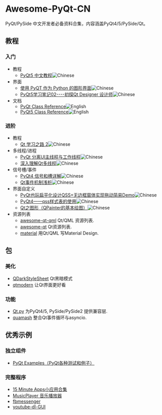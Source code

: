 # Awesome-PyQt-CN

PyQt/PySide 中文开发者必备资料合集，内容涵盖PyQt4/5/PySide/Qt。

## 教程

### 入门

+ 教程
  + [PyQt5 中文教程](https://maicss.gitbook.io/pyqt-chinese-tutoral/pyqt5/index)![Chinese][Chinese Icon]
+ 界面
  + [使用 PyQT 作为 Python 的图形界面](http://hutaow.com/blog/2013/12/16/using-pyqt-as-graphical-interface-for-python/)![Chinese][Chinese Icon]
  + [PyQt5学习笔记02----初探Qt Designer 设计师](http://blog.csdn.net/a359680405/article/details/45098695)![Chinese][Chinese Icon]
+ 文档
  + [PyQt Class Reference](http://pyqt.sourceforge.net/Docs/PyQt4/classes.html)![English][English Icon]
  + [PyQt5 Class Reference](http://pyqt.sourceforge.net/Docs/PyQt5/class_reference.html)![English][English Icon]

### 进阶

+ 教程
  + [Qt 学习之路 2](https://www.devbean.net/category/qt-study-road-2/)![Chinese][Chinese Icon]
+ 多线程/进程
  + [PyQt 分离UI主线程与工作线程](http://blog.csdn.net/Mr_Zing/article/details/46945011)![Chinese][Chinese Icon]
  + [深入理解Qt多线程](http://blog.csdn.net/silangquan/article/details/17199169)![Chinese][Chinese Icon]
+ 信号槽/事件
  + [PyQt4 信号和槽详解](https://www.linuxzen.com/pyqt4-xin-hao-he-cao-xiang-jie.html)![Chinese][Chinese Icon]
  + [Qt事件机制浅析](http://qimo601.iteye.com/blog/1407911)![Chinese][Chinese Icon]
+ 界面自定义
  + [PyQt也玩扁平化设计QSS+无边框窗体实现拖动简易Demo](http://www.oschina.net/code/snippet_861229_37231)![Chinese][Chinese Icon]
  + [PyQt4——qss样式表的使用](http://bangz.me/archives/pyqt4-design-beautiful-ui-with-qss-stylesheet.html)![Chinese][Chinese Icon]
  + [Qt之图形（QPainter的基本绘图）](http://blog.csdn.net/liang19890820/article/details/51154216)![Chinese][Chinese Icon]
+ 资源列表
  + [awesome-qt-qml](https://github.com/mikalv/awesome-qt-qml) Qt/QML 资源列表.
  + [awesome-qt](https://github.com/JesseTG/awesome-qt) Qt资源列表.
  + [material](https://github.com/rschiang/material) 用Qt/QML 写Material Design.

## 包

### 美化

+ [QDarkStyleSheet](https://github.com/ColinDuquesnoy/QDarkStyleSheet) Qt黑暗模式
+ [qtmodern](https://github.com/gmarull/qtmodern) 让Qt界面更好看

### 功能

+ [Qt.py](https://github.com/mottosso/Qt.py) 为PyQt4/5, PySide/PySide2 提供兼容层.
+ [quamash](https://github.com/harvimt/quamash) 整合Qt事件循环与asyncio.

## 优秀示例

### 独立组件

+ [PyQt Examples（PyQt各种测试和例子）](https://github.com/892768447/PyQt)

### 完整程序


+ [15 Minute Apps小应用合集](https://github.com/mfitzp/15-minute-apps)
+ [MusicPlayer 音乐播放器](https://github.com/HuberTRoy/MusicBox)
+ [fbmessenger](https://github.com/oconnor663/fbmessenger)
+ [youtube-dl-GUI](https://github.com/yasoob/youtube-dl-GUI)

[Chinese Icon]: https://cdn.rawgit.com/chroming/awesome-pyqt-cn/db4ee41b/media/chinese.png
[English Icon]: https://cdn.rawgit.com/chroming/awesome-pyqt-cn/db4ee41b/media/english.png
